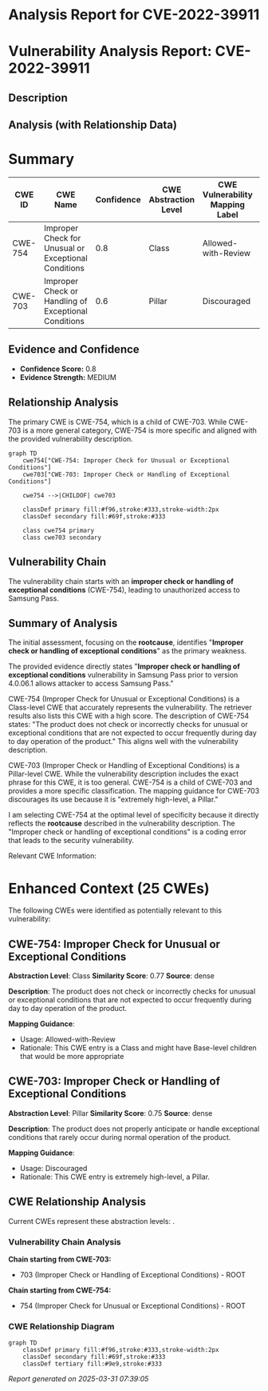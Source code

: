 # Analysis Report for CVE-2022-39911

# Vulnerability Analysis Report: CVE-2022-39911

## Description



## Analysis (with Relationship Data)

# Summary
| CWE ID | CWE Name | Confidence | CWE Abstraction Level | CWE Vulnerability Mapping Label | CWE-Vulnerability Mapping Notes |
|---|---|---|---|---|---|
| CWE-754 | Improper Check for Unusual or Exceptional Conditions | 0.8 | Class | Allowed-with-Review | Primary CWE |
| CWE-703 | Improper Check or Handling of Exceptional Conditions | 0.6 | Pillar | Discouraged | Secondary Candidate |

## Evidence and Confidence

*   **Confidence Score:** 0.8
*   **Evidence Strength:** MEDIUM

## Relationship Analysis
The primary CWE is CWE-754, which is a child of CWE-703. While CWE-703 is a more general category, CWE-754 is more specific and aligned with the provided vulnerability description.

```mermaid
graph TD
    cwe754["CWE-754: Improper Check for Unusual or Exceptional Conditions"]
    cwe703["CWE-703: Improper Check or Handling of Exceptional Conditions"]
    
    cwe754 -->|CHILDOF| cwe703
    
    classDef primary fill:#f96,stroke:#333,stroke-width:2px
    classDef secondary fill:#69f,stroke:#333
    
    class cwe754 primary
    class cwe703 secondary
```

## Vulnerability Chain
The vulnerability chain starts with an **improper check or handling of exceptional conditions** (CWE-754), leading to unauthorized access to Samsung Pass.

## Summary of Analysis
The initial assessment, focusing on the **rootcause**, identifies "**Improper check or handling of exceptional conditions**" as the primary weakness.

The provided evidence directly states "**Improper check or handling of exceptional conditions** vulnerability in Samsung Pass prior to version 4.0.06.1 allows attacker to access Samsung Pass."

CWE-754 (Improper Check for Unusual or Exceptional Conditions) is a Class-level CWE that accurately represents the vulnerability. The retriever results also lists this CWE with a high score. The description of CWE-754 states: "The product does not check or incorrectly checks for unusual or exceptional conditions that are not expected to occur frequently during day to day operation of the product." This aligns well with the vulnerability description.

CWE-703 (Improper Check or Handling of Exceptional Conditions) is a Pillar-level CWE. While the vulnerability description includes the exact phrase for this CWE, it is too general. CWE-754 is a child of CWE-703 and provides a more specific classification. The mapping guidance for CWE-703 discourages its use because it is "extremely high-level, a Pillar."

I am selecting CWE-754 at the optimal level of specificity because it directly reflects the **rootcause** described in the vulnerability description. The "Improper check or handling of exceptional conditions" is a coding error that leads to the security vulnerability.

Relevant CWE Information:

# Enhanced Context (25 CWEs)
The following CWEs were identified as potentially relevant to this vulnerability:

## CWE-754: Improper Check for Unusual or Exceptional Conditions
**Abstraction Level**: Class
**Similarity Score**: 0.77
**Source**: dense

**Description**:
The product does not check or incorrectly checks for unusual or exceptional conditions that are not expected to occur frequently during day to day operation of the product.

**Mapping Guidance**:
- Usage: Allowed-with-Review
- Rationale: This CWE entry is a Class and might have Base-level children that would be more appropriate

## CWE-703: Improper Check or Handling of Exceptional Conditions
**Abstraction Level**: Pillar
**Similarity Score**: 0.75
**Source**: dense

**Description**:
The product does not properly anticipate or handle exceptional conditions that rarely occur during normal operation of the product.

**Mapping Guidance**:
- Usage: Discouraged
- Rationale: This CWE entry is extremely high-level, a Pillar.


## CWE Relationship Analysis

Current CWEs represent these abstraction levels: .


### Vulnerability Chain Analysis

**Chain starting from CWE-703:**
- 703 (Improper Check or Handling of Exceptional Conditions) - ROOT


**Chain starting from CWE-754:**
- 754 (Improper Check for Unusual or Exceptional Conditions) - ROOT



### CWE Relationship Diagram

```mermaid
graph TD
    classDef primary fill:#f96,stroke:#333,stroke-width:2px
    classDef secondary fill:#69f,stroke:#333
    classDef tertiary fill:#9e9,stroke:#333
```



*Report generated on 2025-03-31 07:39:05*
